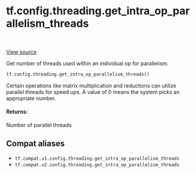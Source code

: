 <div itemscope itemtype="http://developers.google.com/ReferenceObject">
<meta itemprop="name" content="tf.config.threading.get_intra_op_parallelism_threads" />
<meta itemprop="path" content="Stable" />
</div>

# tf.config.threading.get_intra_op_parallelism_threads

<!-- Insert buttons and diff -->

<table class="tfo-notebook-buttons tfo-api" align="left">
</table>

<a target="_blank" href="/code/stable/tensorflow/python/framework/config.py">View source</a>



Get number of threads used within an individual op for parallelism.

``` python
tf.config.threading.get_intra_op_parallelism_threads()
```



<!-- Placeholder for "Used in" -->

Certain operations like matrix multiplication and reductions can utilize
parallel threads for speed ups. A value of 0 means the system picks an
appropriate number.

#### Returns:

Number of parallel threads


## Compat aliases

* `tf.compat.v1.config.threading.get_intra_op_parallelism_threads`
* `tf.compat.v2.config.threading.get_intra_op_parallelism_threads`

